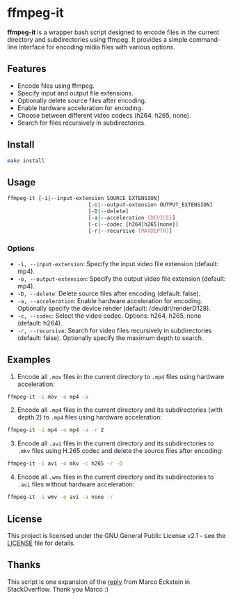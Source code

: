 # ffmpeg-it

**ffmpeg-it** is a wrapper bash script designed to encode files in the current directory and subdirectories using ffmpeg. It provides a simple command-line interface for encoding midia files with various options.

## Features

- Encode files using ffmpeg.
- Specify input and output file extensions.
- Optionally delete source files after encoding.
- Enable hardware acceleration for encoding.
- Choose between different video codecs (h264, h265, none).
- Search for files recursively in subdirectories.

## Install
```bash
make install
```

## Usage

```bash
ffmpeg-it [-i|--input-extension SOURCE_EXTENSION] 
                          [-o|--output-extension OUTPUT_EXTENSION] 
                          [-D|--delete] 
                          [-a|--acceleration [DEVICE]]
                          [-c|--codec {h264|h265|none}]
                          [-r|--recursive [MAXDEPTH]]
```
### Options

- `-i, --input-extension`: Specify the input video file extension (default: mp4).
- `-o, --output-extension`: Specify the output video file extension (default: mp4).
- `-D, --delete`: Delete source files after encoding (default: false).
- `-a, --acceleration`: Enable hardware acceleration for encoding. Optionally specify the device render (default: /dev/dri/renderD128).
- `-c, --codec`: Select the video codec. Options: h264, h265, none (default: h264).
- `-r, --recursive`: Search for video files recursively in subdirectories (default: false). Optionally specify the maximum depth to search.

## Examples

1. Encode all `.mov` files in the current directory to `.mp4` files using hardware acceleration:
```bash
ffmpeg-it -i mov -o mp4 -a
```

2. Encode all `.mp4` files in the current directory and its subdirectories (with depth 2) to `.mp4` files using hardware acceleration:
```bash
ffmpeg-it -i mp4 -o mp4 -a -r 2
```

3. Encode all `.avi` files in the current directory and its subdirectories to `.mkv` files using H.265 codec and delete the source files after encoding:
```bash
ffmpeg-it -i avi -o mkv -c h265 -r -D
```

4. Encode all `.wmv` files in the current directory and its subdirectories to `.avi` files without hardware acceleration:
```bash
ffmpeg-it -i wmv -o avi -a none -r
```

## License

This project is licensed under the GNU General Public License v2.1 - see the [LICENSE](LICENSE) file for details.

## Thanks

This script is one expansion of the [reply](https://stackoverflow.com/a/63137721/13890688) from Marco Eckstein in StackOverflow. 
Thank you Marco :)
